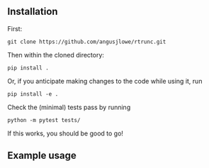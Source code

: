 ## Installation

First:

```console
git clone https://github.com/angusjlowe/rtrunc.git
```
Then within the cloned directory:

```console
pip install .
```

Or, if you anticipate making changes to the code while using it,
run

```console
pip install -e .
```

Check the (minimal) tests pass by running

```console
python -m pytest tests/
```

If this works, you should be good to go!

## Example usage